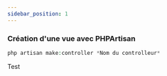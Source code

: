 ```yaml
---
sidebar_position: 1
---
```


### Création d'une vue avec PHPArtisan
````php
php artisan make:controller *Nom du controlleur*
````

Test